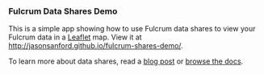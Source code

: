 ### Fulcrum Data Shares Demo

This is a simple app showing how to use Fulcrum data shares to view your Fulcrum data in a [Leaflet](http://leafletjs.com) map. View it at http://jasonsanford.github.io/fulcrum-shares-demo/.

To learn more about data shares, read a [blog post](http://fulcrumapp.com/blog/data-shares/) or [browse the docs](http://fulcrumapp.com/manual/data-shares/).
